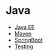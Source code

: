 # Java

* [Java EE](Java%20EE/README.md)
* [Maven](Maven/README.md)
* [SpringBoot](Spring%20Framework/README.md)
* [Testing](Testing/README.md)
